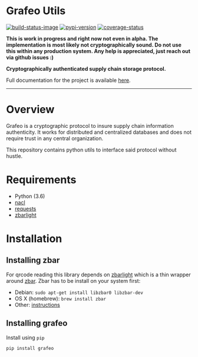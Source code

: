 # Grafeo Utils

[![build-status-image]][travis]
[![pypi-version]][pypi]
[![coverage-status]][coveralls]


**This is work in progress and right now not even in alpha. The implementation is most likely not cryptographically sound. Do not use this within any production system. Any help is appreciated, just reach out via github issues :)**


**Cryptographically authenticated supply chain storage protocol.**

Full documentation for the project is available [here](https://lkskstlr.github.io/grafeo-utils/).

---

# Overview
Grafeo is a cryptographic protocol to insure supply chain information authenticity. It works for distributed and centralized databases and does not require trust in any central organization.

This repository contains python utils to interface said protocol without hustle.

# Requirements

* Python (3.6)
* [nacl](https://github.com/pyca/pynacl) 
* [requests](https://github.com/requests/requests)
* [zbarlight](https://github.com/Polyconseil/zbarlight)

# Installation
## Installing zbar
For qrcode reading this library depends on [zbarlight](https://github.com/Polyconseil/zbarlight) which is a thin wrapper around [zbar](http://zbar.sourceforge.net). Zbar has to be install on your system first:

* Debian: `sudo apt-get install libzbar0 libzbar-dev`
* OS X (homebrew): `brew install zbar`
* Other: [instructions](https://github.com/Polyconseil/zbarlight#installation)

## Installing grafeo
Install using `pip`
```bash
pip install grafeo
```

[build-status-image]: https://travis-ci.org/lkskstlr/grafeo-utils.svg?branch=master
[travis]: https://travis-ci.org/lkskstlr/grafeo-utils?branch=master

[pypi-version]: https://img.shields.io/pypi/v/grafeo.svg
[pypi]: https://pypi.python.org/pypi/grafeo

[coverage-status]: https://coveralls.io/repos/github/lkskstlr/grafeo-utils/badge.svg?branch=master
[coveralls]: https://coveralls.io/github/lkskstlr/grafeo-utils?branch=maste